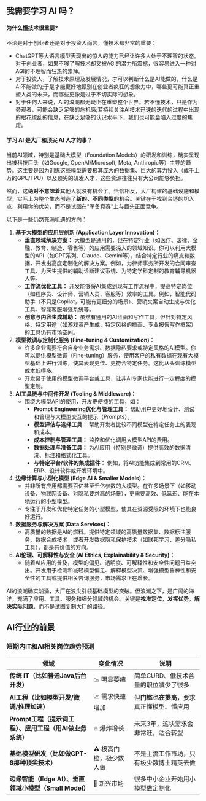 

## 我需要学习 AI 吗？

#### 为什么懂技术很重要?
不论是对于创业者还是对于投资人而言，懂技术都非常的重要：

+ ChatGPT等大语言模型表现出的惊人的能力已经让许多人处于不理智的状态。对于创业者，如果不够了解技术却又被AGI的潜力所震撼，很容易进入一种对AGI的不理智而狂热的崇拜。
+ 对于投资人，了解技术原理及发展情况，才可以判断什么是AI能做的，什么是AI不能做的;于是才能更好地甄别在创业者疯狂的想象力中，哪些更可能真正重塑人类的未来，而哪些更像是过于不切实际的想象。
+ 对于任何人来说，AI的浪潮都无疑正在重塑整个世界。若不懂技术，只是作为旁观者，可能会缺乏足够的危机感;若持续关注AI技术迅速的迭代的过程中出现的眼花缭乱的信息，在缺乏足够的认识水平下，我们也可能会陷入过度的焦虑。



#### 学习 AI 是大厂和顶尖 AI 人才的事？
当前AI领域，特别是基础大模型（Foundation Models）的研发和训练，确实呈现出被科技巨头（如Google, OpenAI/Microsoft, Meta, Anthropic等）主导的趋势。这主要是因为训练这些模型需要极其庞大的数据集、巨大的算力投入（成千上万的GPU/TPU）以及顶尖的研发人才，这些资源往往只有大公司能够负担。

然而，这**绝对不意味着**其他人就没有机会了。恰恰相反，大厂构建的基础设施和模型，实际上为整个生态创造了**新的、不同类型**的机会。关键在于找到合适的切入点，利用你的优势，而不是试图在"军备竞赛"上与巨头正面竞争。

以下是一些仍然充满机遇的方向：

1. **基于大模型的应用层创新 (Application Layer Innovation)：**
    - **垂直领域解决方案：** 大模型是通用的，但在特定行业（如医疗、法律、金融、教育、制造、零售等）的应用需要深入的领域知识。你可以利用大模型的API（如GPT系列、Claude、Gemini等），结合特定行业的痛点和数据，开发出高度定制化的解决方案。例如，为律师事务所开发的合同审查工具、为医生提供的辅助诊断建议系统、为特定学科定制的教育辅导机器人等。
    - **工作流优化工具：** 开发能够将AI集成到现有工作流程中，提高特定岗位（如程序员、设计师、营销人员、客服等）效率的工具。例如，智能代码助手（不只是Copilot，可能有更细分的场景）、营销文案自动生成与优化工具、智能客服增强系统等。
    - **创意与内容生成辅助：** 虽然有通用的AI绘画和写作工具，但针对特定风格、特定用途（如游戏资产生成、特定风格的插画、专业报告写作框架）的工具仍有市场空间。
2. **模型微调与定制化服务 (Fine-tuning & Customization)：**
    - 许多企业需要符合自身业务需求、数据隐私要求或特定风格的AI模型。你可以提供模型微调（Fine-tuning）服务，使用客户的私有数据在现有大模型基础上进行训练，使其表现更佳、更符合特定任务。这比从头训练模型成本低得多。
    - 开发易于使用的模型微调平台或工具，让非AI专家也能进行一定程度的模型定制。
3. **AI工具链与中间件开发 (Tooling & Middleware)：**
    - 围绕大模型API的使用，开发更便捷的工具，如： 
        * **Prompt Engineering优化与管理工具：** 帮助用户更好地设计、测试和管理与大模型交互的提示（Prompts）。
        * **模型评估与选择工具：** 帮助开发者比较不同模型在特定任务上的表现和成本。
        * **成本控制与管理工具：** 监控和优化调用大模型API的费用。
        * **数据处理与准备工具：** 为AI应用（特别是微调）提供高效的数据清洗、标注和格式化工具。
        * **与特定平台/软件的集成插件：** 例如，将AI功能集成到常用的CRM、ERP、设计软件或开发环境中。
4. **边缘计算与小型化模型 (Edge AI & Smaller Models)：**
    - 并非所有应用都需要百亿甚至千亿参数的大模型。在许多场景下（如移动设备、物联网设备、对隐私要求高的场景），更需要高效、低延迟、能在本地运行的小型模型。
    - 专注于开发和优化特定任务的小型模型，使其在资源受限的环境下也能良好运行。
5. **数据服务与解决方案 (Data Services)：**
    - 高质量的数据是AI的燃料。提供特定领域的高质量数据集、数据标注服务、数据合成技术，或者开发数据隐私保护技术（如联邦学习、差分隐私工具），都是有价值的方向。
6. **AI伦理、可解释性与安全 (AI Ethics, Explainability & Security)：**
    - 随着AI应用的普及，模型的偏见、透明度、可解释性和安全性问题日益突出。开发用于检测和减轻模型偏见、解释模型决策、增强模型鲁棒性和安全性的工具或提供相关咨询服务，市场需求正在增长。

AI的浪潮确实汹涌，大厂在浪尖引领基础模型的突破。但浪潮之下，是广阔的海洋，充满了应用、工具、服务和细分领域的机会。关键是**找准定位**，**发挥优势**，**解决实际问题**，而不是试图复制大厂的路径。



## AI行业的前景
### 短期内IT和AI相关岗位趋势预测

|**领域**|**变化情况**|**说明**|
|---|---|---|
|**传统 IT（比如普通Java后台开发）**|📉 明显萎缩|简单CURD、低技术含量的职位减少了很多|
|**AI工程（比如模型开发/微调/推理加速）**|📈 需求快速增加|但**门槛也在提高**，要求真正懂模型、懂应用|
|**Prompt工程（提示词工程）、应用工程（用AI做业务系统）**|🔥 爆炸增长|未来3年，这块需求会非常旺，适合转型|
|**基础模型研发（比如做GPT-6那种顶尖技术）**|⚠️ 极高门槛，极少数人做|不是主流工作市场，只有极少数博士精英去做|
|**边缘智能（Edge AI）、垂直领域小模型（Small Model）**|🌱 新兴市场|很多中小企业开始用小模型做定制化|